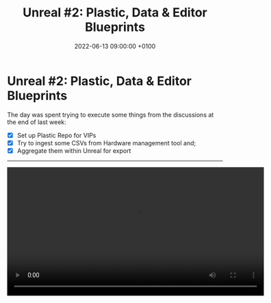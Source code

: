 ﻿---
layout: post 
title:  "Unreal #2: Plastic, Data & Editor Blueprints"
date:   2022-06-13 09:00:00 +0100 
categories: [unreal, sweet-dreams, vips]
---

# Unreal #2: Plastic, Data & Editor Blueprints

The day was spent trying to execute some things from the discussions at the end of last week:

- [x] Set up Plastic Repo for VIPs
- [x] Try to ingest some CSVs from Hardware management tool and;
- [x] Aggregate them within Unreal for export

---

<video controls width="600">
    <source src="/docs/assets/videos/2022-06-13 15-05-14-1.webm" 
            type="video/webm">
</video>


